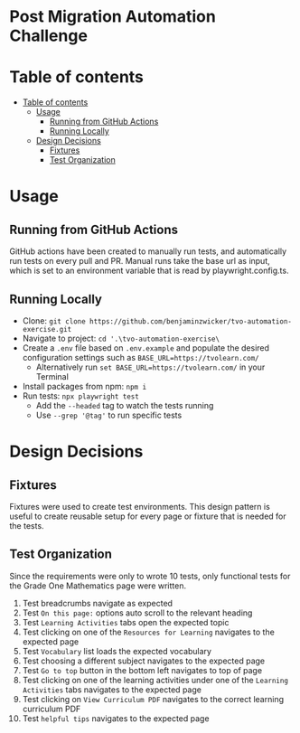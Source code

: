 # Post Migration Automation Challenge

# Table of contents
- [Table of contents](#table-of-contents)
  - [Usage](#usage)
    - [Running from GitHub Actions](#running-from-github-actions)
    - [Running Locally](#running-locally)
  - [Design Decisions](#design-decisions)
    - [Fixtures](#fixtures)
    - [Test Organization](#test-organization)

# Usage
## Running from GitHub Actions
GitHub actions have been created to manually run tests, and automatically run tests on every pull and PR. Manual runs take the base url as input, which is set to an environment variable that is read by playwright.config.ts.

## Running Locally
* Clone: `git clone https://github.com/benjaminzwicker/tvo-automation-exercise.git`
* Navigate to project: `cd '.\tvo-automation-exercise\`
* Create a `.env` file based on `.env.example` and populate the desired configuration settings such as `BASE_URL=https://tvolearn.com/`
  * Alternatively run `set BASE_URL=https://tvolearn.com/` in your Terminal
* Install packages from npm: `npm i`
* Run tests: `npx playwright test`
  * Add the `--headed` tag to watch the tests running
  * Use `--grep '@tag'` to run specific tests

# Design Decisions
## Fixtures
Fixtures were used to create test environments. This design pattern is useful to create reusable setup for every page or fixture that is needed for the tests.

## Test Organization
Since the requirements were only to wrote 10 tests, only functional tests for the Grade One Mathematics page were written.

1. Test breadcrumbs navigate as expected
2. Test `On this page:` options auto scroll to the relevant heading
3. Test `Learning Activities` tabs open the expected topic
4. Test clicking on one of the `Resources for Learning` navigates to the expected page
5. Test `Vocabulary` list loads the expected vocabulary
6. Test choosing a different subject navigates to the expected page
7. Test `Go to top` button in the bottom left navigates to top of page
8. Test clicking on one of the learning activities under one of the `Learning Activities` tabs navigates to the expected page
9. Test clicking on `View Curriculum PDF` navigates to the correct learning curriculum PDF
10. Test `helpful tips` navigates to the expected page